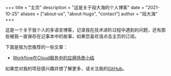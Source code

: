 +++
title = "主页"
description = "这是关于段大海的个人博客"
date = "2021-10-25"
aliases = ["about-us", "about-hugo", "contact"]
author = "段大海"
+++

这是一个关于我个人的多语言博客，记录我在技术进阶过程中遇到的问题，还有那些被我一直保存在记事本中的故事，如果您喜欢请点击主页的订阅。

下面是我为您推荐的一些文章：

* [Workflow在Cloud服务中的应用场景小结](https://duandahai.com/posts/zh/20211106-workflow-actions/)


如果您对我的项目感兴趣并想了解更多，请关注我的[GitHub](https://github.com/vekee)。
